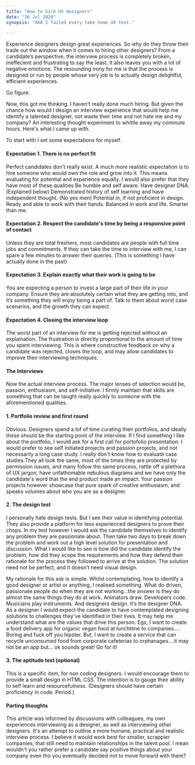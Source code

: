 ```yaml
---
title: "How to hire UX designers"
date: "26 Jul 2020"
synopsis: "AKA I failed every take home UX test."

---
```


Experience designers design great experiences. So why do they throw their trade out the window when it comes to hiring other designers? From a candidate’s perspective, the interview process is completely broken, ineffecient and frustrating to say the least. It also leaves you with a lot of negative emotions.
The resounding irony for me is that the process is designed or run by people whose very job is to actually design delightful, efficient experiences.

Go figure.

Now, this got me thinking. I haven’t really done much hiring. But given the chance how would I design an interview experience that would help me identify a talented designer, not waste their time and not hate me and my company? An interesting thought experiment to whittle away my commute hours. Here's what I came up with.

To start with I set some expectations for myself.

#### Expectation 1. There is no perfect fit
Perfect candidates don’t really exist. A much more realistic expectation is to hire someone who would own the role and grow into it. This means evaluating for potential and experience equally. I would also prefer that they have most of these qualities
Be humble and self aware.
Have designer DNA. (Explained below)
Demonstrated history of self learning and have independent thought. (No yes men)
Potential in, if not proficient in design.
Ready and able to work with their hands.
Balanced in work and life.
Smarter than me.


#### Expectation 2. Respect the candidate's time by being a responsive point of contact
Unless they are total freshers, most candidates are people with full time jobs and commitments. If they can take the time to interview with me, I can spare a few minutes to answer their queries. (This is something I have actually done in the past)

#### Expectation 3. Explain exactly what their work is going to be
You are expecting a person to invest a large part of their life in your company. Ensure they are absolutely certain what they are getting into, and it’s something they will enjoy being a part of. Talk to them about worst case scenarios, and the growth they can expect.

####  Expectation 4. Closing the interview loop
The worst part of an interview for me is getting rejected without an explaination. The frustration is directly proportional to the amount of time you spent interviewing. This is where constructive feedback on why a candidate was rejected, closes the loop, and may allow candidates to improve their interviewing techniques.

#### The Interviews
Now the actual interview process. The major lenses of selection would be, passion, enthusiasm, and self-initiative. I firmly maintain that skills are something that can be taught really quickly to someone with the aforementioned qualities.

#### 1. Portfolio review and first round
Obvious. Designers spend a lof of time curating their portfolios, and ideally these should be the starting point of the interview. If I find something I like about the portfolio, I would ask for a first call for portofolio presentation. I would prefer to see self initiated projects and passion projects, and not necessarily a long case study. I really don't know how to evaluate case studies.They all look the same, most of the times they are protected by permission issues, and many follow the same process, rattle off a plethora of UX jargon, have unfathomable nebulous diagrams and we have only the candidate's word that the end product made an impact. Your passion projects however showcase that pure spark of creative enthusiasm, and speaks volumes about who you are as a designer.

#### 2. The design test
I personally hate design tests. But I see their value in identifying potential. They also provide a platform for less experienced designers to prove their chops. In my test however I would ask the candidate themselves to identify any problem they are passionate about. Then take two days to break down the problem and work out a high level solution for presentation and discussion. What I would like to see is how did the candidate identify the problem, how did they scope the requirements and how they defend their rationale for the process they followed to arrive at the solution. The solution need not be perfect, and it doesn’t need visual design.

My rationale for this ask is simple. Whilst contemplating, how to identify a good designer or artist or anything, I realised something. What do driven, passionate people do when they are not working...the answer is they do almost the same things they do at work. Animators draw. Developers code. Musicians play instruments. And designers design. It’s the designer DNA. As a designer I would expect the candidate to have contemplated designing solutions to challenges they've identified in their lives. It may help me understand what are the values that drive this person. Egs, I want to create a food delivery app for organic vegan food at lunchtime to companies…. Boring and fuck off you hipster. But, I want to create a service that can recycle unconsumed food from corporate cafeterias to orphanages… it may not be an app but… ok sounds great! Go for it!

#### 3. The aptitude test (optional)
This is a specific item, for non coding designers. I would encourage them to provide a small design in HTML CSS. The intention is to gauge their ability to self learn and resourcefulness. (Designers should have certain proficiency in code. Period.)

#### Parting thoughts
This article was informed by discussions with colleagues, my own experiences interviewing as a designer, as well as interviewing other designers. It's an attempt to outline a more humane, practical and realistic interview process. I believe it would work best for smaller, scrappier companies, that still need to maintain relationships in the talent pool. I mean wouldn't you rather prefer a candidate say positive things about your company even tho you eventually decided not to move forward with them?



